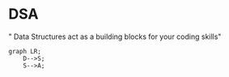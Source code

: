 # DSA
" Data Structures act as a building blocks for your coding skills"
```mermaid
graph LR;
    D-->S;
    S-->A;
    
   
```
